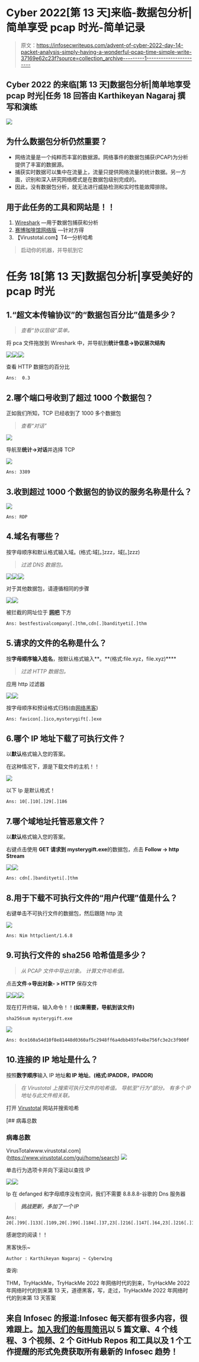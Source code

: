 # Cyber 2022[第 13 天]来临-数据包分析|简单享受 pcap 时光-简单记录

> 原文：<https://infosecwriteups.com/advent-of-cyber-2022-day-14-packet-analysis-simply-having-a-wonderful-pcap-time-simple-write-37169e62c23f?source=collection_archive---------1----------------------->

## Cyber 2022 的来临[第 13 天]数据包分析|简单地享受 pcap 时光|任务 18 回答由 Karthikeyan Nagaraj 撰写和演练

![](img/a98fbe8f922550106e7248b5e6594711.png)

## 为什么数据包分析仍然重要？

*   网络流量是一个纯粹而丰富的数据源。网络事件的数据包捕获(PCAP)为分析提供了丰富的数据源。
*   捕获实时数据可以集中在流量上，流量只提供网络流量的统计数据。另一方面，识别和深入研究网络模式是在数据包级别完成的。
*   因此，没有数据包分析，就无法进行威胁检测和实时性能故障排除。

## 用于此任务的工具和网站是！！

1.  [Wireshark](https://www.wireshark.org/) —用于数据包捕获和分析
2.  [赛博咖啡馆网络版](https://gchq.github.io/CyberChef/) —针对方得
3.  【Virustotal.com】T4—分析哈希

> 启动你的机器，并导航到它

# 任务 18[第 13 天]数据包分析|享受美好的 pcap 时光

## 1.“超文本传输协议”的“数据包百分比”值是多少？

> *查看“协议层级”菜单。*

将 pca 文件拖放到 Wireshark 中，并导航到**统计信息→协议层次结构**

![](img/a4007dda3d54a92aaaf98f3989e8fd82.png)![](img/f03ebfacc85b95dc29342e85796e3bb1.png)![](img/16413bc04d0f213dc8b042943785c7f8.png)

查看 HTTP 数据包的百分比

```
Ans:  0.3
```

## 2.哪个端口号收到了超过 1000 个数据包？

正如我们所知，TCP 已经收到了 1000 多个数据包

> *查看“对话”*

![](img/e28f81b31fe6a698b2f6c41e317674b5.png)

导航至**统计→对话**并选择 TCP

![](img/d133a19583de099fc0751bb7157f2681.png)

```
Ans: 3389
```

## 3.收到超过 1000 个数据包的协议的服务名称是什么？

![](img/ca8eab3b72cba9256aed3f6c62fac945.png)

```
Ans: RDP
```

## 4.域名有哪些？
按字母顺序和默认格式输入域。(格式:域[。]zzz，域[。]zzz)

> *过滤 DNS 数据包。*

![](img/4adf80ce3046ebbcdef38740b5370a8e.png)![](img/97d0d8c1493e73cea73d4a75f5cb97fb.png)![](img/3c99a1390713f39178c0dcfcf2c13a78.png)

对于其他数据包，请遵循相同的步骤

![](img/b25bf47af79d5ea50953192572c05814.png)![](img/745faadeaf98b2918629bbb605d8c657.png)

被拦截的网址位于 [**网吧**](https://github.com/gchq/CyberChef) 下方

```
Ans: bestfestivalcompany[.]thm,cdn[.]bandityeti[.]thm
```

## 5.请求的文件的名称是什么？
按**字母顺序输入姓名**，按默认格式输入**。**(格式:file.xyz，file.xyz)****

> *过滤 HTTP 数据包。*

应用 http 过滤器

![](img/d7c39ecb23d57ff64a580ce9248fccac.png)![](img/1af912ef7d8e4918b0da718043aa46b3.png)

按字母顺序和预设格式归档(由[网络黑客](https://github.com/gchq/CyberChef))

```
Ans: favicon[.]ico,mysterygift[.]exe
```

## 6.哪个 IP 地址下载了可执行文件？
以**默认**格式输入您的答案。

在这种情况下，源是下载文件的主机！！

![](img/c13bf78bab50e5f24594e246bc08fcd4.png)

以下 Ip 是默认格式！

```
Ans: 10[.]10[.]29[.]186
```

## 7.哪个域地址托管恶意文件？
以**默认**格式输入您的答案。

右键点击使用 **GET 请求到 mysterygift.exe**的数据包，点击 **Follow → http Stream**

![](img/cab4116670855a4508973070fe010dc4.png)![](img/36af9a9a96e1fe551a2c18f6184ec422.png)

```
Ans: cdn[.]bandityeti[.]thm
```

## 8.用于下载不可执行文件的“用户代理”值是什么？

右键单击不可执行文件的数据包，然后跟随 http 流

![](img/62415b8da0ba02eb3e786ba0fb0ea8e9.png)

```
Ans: Nim httpclient/1.6.8
```

## 9.可执行文件的 sha256 哈希值是多少？

> *从 PCAP 文件中导出对象。
> 计算文件哈希值。*

点击**文件→导出对象- > HTTP** 保存文件

![](img/7e2d754be7ae698daecff064f751a2a1.png)![](img/ed9f7f4a4d8f73b6de4ac4b768507dd8.png)![](img/b50534ea5f5329f28025ea71d0428aaf.png)

现在打开终端，输入命令！！**(如果需要，导航到该文件)**

```
sha256sum mysterygift.exe
```

![](img/586370783a8c95c65c71f9a0e9de3c56.png)

```
Ans: 0ce160a54d10f8e81448d0360af5c2948ff6a4dbb493fe4be756fc3e2c3f900f
```

## 10.连接的 IP 地址是什么？
按照**数字顺序**输入 IP 地址**和 IP 地址**。**(格式:IPADDR，IPADDR)**

> *在 Virustotal 上搜索可执行文件的哈希值。
> 导航至“行为”部分。
> 有多个 IP 地址与此文件相关联。*

打开 [Virustotal](https://www.virustotal.com/gui/home/search) 网站并搜索哈希

 [## 病毒总数

### 病毒总数

VirusTotalwww.virustotal.com](https://www.virustotal.com/gui/home/search) ![](img/443182cc120bc2e5fc9347a9980d12e6.png)

单击行为选项卡并向下滚动以查找 IP

![](img/4e44d2adef66c1388c9b037391fe1769.png)![](img/c82e2494e0127d49bd9064d65eeba1b5.png)

Ip 在 defanged 和字母顺序没有空间，我们不需要 8.8.8.8-谷歌的 Dns 服务器

> ***挑战更新，多加了一个 IP***

```
Ans: 20[.]99[.]133[.]109,20[.]99[.]184[.]37,23[.]216[.]147[.]64,23[.]216[.]147[.]76
```

感谢您的阅读！！

黑客快乐~

```
Author : Karthikeyan Nagaraj ~ Cyberw1ng
```

查询:

THM，TryHackMe，TryHackMe 2022 年网络时代的到来，TryHackMe 2022 年网络时代的到来第 13 天，道德黑客，写，走过，TryHackMe 2022 年网络时代的到来第 13 天答案

## 来自 Infosec 的报道:Infosec 每天都有很多内容，很难跟上。[加入我们的每周简讯](https://weekly.infosecwriteups.com/)以 5 篇文章、4 个线程、3 个视频、2 个 GitHub Repos 和工具以及 1 个工作提醒的形式免费获取所有最新的 Infosec 趋势！